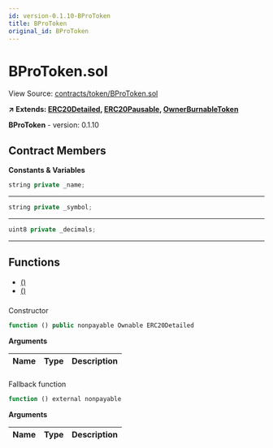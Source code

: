 ```yaml
---
id: version-0.1.10-BProToken
title: BProToken
original_id: BProToken
---
```


# BProToken.sol

View Source: [contracts/token/BProToken.sol](../../contracts/token/BProToken.sol)

**↗ Extends: [ERC20Detailed](ERC20Detailed.md), [ERC20Pausable](ERC20Pausable.md), [OwnerBurnableToken](OwnerBurnableToken.md)**

**BProToken** - version: 0.1.10

## Contract Members
**Constants & Variables**

```js
string private _name;
```
---

```js
string private _symbol;
```
---

```js
uint8 private _decimals;
```
---

## Functions

- [()](#)
- [()](#)

### 

Constructor

```js
function () public nonpayable Ownable ERC20Detailed 
```

**Arguments**

| Name        | Type           | Description  |
| ------------- |------------- | -----|

### 

Fallback function

```js
function () external nonpayable
```

**Arguments**

| Name        | Type           | Description  |
| ------------- |------------- | -----|

